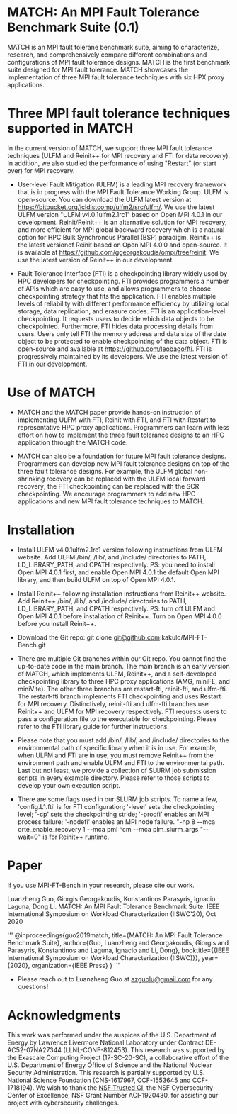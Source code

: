 # MATCH: An MPI Fault Tolerance Benchmark Suite (0.1)
MATCH is an MPI fault tolerane benchmark suite, aiming to characterize, research, and comprehensively compare different combinations and configurations of MPI fault tolerance designs. MATCH is the first benchmark suite designed for MPI fault tolerance. MATCH showcases the implementation of three MPI fault tolerance techniques with six HPX proxy applications. 

# Three MPI fault tolerance techniques supported in MATCH
In the current version of MATCH, we support three MPI fault tolerance techniques (ULFM and Reinit++ for MPI recovery and FTI for data recovery). In addition, we also studied the performance of using "Restart" (or start over) for MPI recovery.

- User-level Fault Mitigation (ULFM) is a leading MPI recovery framework that is in progress with the MPI Fault Tolerance Working Group. ULFM is open-source. You can download the ULFM latest version at https://bitbucket.org/icldistcomp/ulfm2/src/ulfm/. We use the latest ULFM version "ULFM v4.0.1ulfm2.1rc1" based on Open MPI 4.0.1 in our development. Reinit/Reinit++ is an alternative solution for MPI recovery, and more efficient for MPI global backward recovery which is a natural option for HPC Bulk Synchronous Parallel (BSP) paradigm. Reinit++ is the latest versionof Reinit based on Open MPI 4.0.0 and open-source. It is available at https://github.com/ggeorgakoudis/ompi/tree/reinit. We use the latest version of Reinit++ in our development. 

- Fault Tolerance Interface (FTI) is a checkpointing library widely used by HPC developers for checkpointing. FTI provides programmers a number of APIs which are easy to use, and allows programmers to choose checkpointing strategy that fits the application. FTI enables multiple levels of reliability with different performance efficiency by utilizing local storage, data replication, and erasure codes. FTI is an application-level checkpointing. It requests users to decide which data objects to be checkpointed. Furthermore, FTI hides data processing details from users. Users only tell FTI the memory address and data size of the date object to be protected to enable checkpointing of the data object. FTI is open-source and available at https://github.com/leobago/fti. FTI is progressively maintained by its developers. We use the latest version of FTI in our development. 

# Use of MATCH
- MATCH and the MATCH paper provide hands-on instruction of implementing ULFM with FTI, Reinit with FTI, and FTI with Restart to representative HPC proxy applications. Programmers can learn with less effort on how to implement the three fault tolerance designs to an HPC application through the MATCH code. 

- MATCH can also be a foundation for future MPI fault tolerance designs. Programmers can develop new MPI fault tolerance designs on top of the three fault tolerance designs. For example, the ULFM global non-shrinking recovery can be replaced with the ULFM local forward recovery; the FTI checkpointing can be replaced with the SCR checkpointing. We encourage programmers to add new HPC applications and new MPI fault tolerance techniques to MATCH.

# Installation
- Install ULFM v4.0.1ulfm2.1rc1 version following instructions from ULFM website. Add ULFM /bin/, /lib/, and /include/ directories to PATH, LD\_LIBRARY\_PATH, and CPATH respectively. PS: you need to install Open MPI 4.0.1 first, and enable Open MPI 4.0.1 the default Open MPI library, and then build ULFM on top of Open MPI 4.0.1.

- Install Reinit++ following installation instructions from Reinit++ website. Add Reinit++ /bin/, /lib/, and /include/ directories to PATH, LD\_LIBRARY\_PATH, and CPATH respectively. PS: turn off ULFM and Open MPI 4.0.1 before installation of Reinit++. Turn on Open MPI 4.0.0 before you install Reinit++. 

- Download the Git repo: git clone git@github.com:kakulo/MPI-FT-Bench.git

- There are multiple Git branches within our Git repo. You cannot find the up-to-date code in the main branch. The main branch is an early version of MATCH, which implements ULFM, Reinit++, and a self-developed checkpointing library to three HPC proxy applications (AMG, miniFE, and miniVite). The other three branches are restart-fti, reinit-fti, and ulfm-fti. The restart-fti branch implements FTI checkpointing and uses Restart for MPI recovery. Distinctively, reinit-fti and ulfm-fti branches use Reinit++ and ULFM for MPI recovery respectively. FTI requests users to pass a configuration file to the executable for checkpointing. Please refer to the FTI library guide for further instructions.

- Please note that you must add /bin/, /lib/, and /include/ directories to the environmental path of specific library when it is in use. For example, when ULFM and FTI are in use, you must remove Reinit++ from the environment path and enable ULFM and FTI to the environmental path. Last but not least, we provide a collection of SLURM job submission scripts in every example directory. Please refer to those scripts to develop your own execution script.  

- There are some flags used in our SLURM job scripts. To name a few, 'config.L1.fti' is for FTI configuration; '-level' sets the checkpointing level; '-cp' sets the checkpointing stride; '-procfi' enables an MPI process failure; '-nodefi' enables an MPI node failure. "-np 8 --mca orte\_enable\_recovery 1 --mca pml ^cm --mca plm\_slurm\_args "--wait=0" is for Reinit++ runtime.  

# Paper
If you use MPI-FT-Bench in your research, please cite our work.

Luanzheng Guo, Giorgis Georgakoudis, Konstantinos Parasyris, Ignacio Laguna, Dong Li. MATCH: An MPI Fault Tolerance Benchmark Suite. IEEE International Symposium on Workload Characterization (IISWC'20), Oct 2020


'''
@inproceedings{guo2019match,
  title={MATCH: An MPI Fault Tolerance Benchmark Suite},
  author={Guo, Luanzheng and Georgakoudis, Giorgis and Parasyris, Konstantinos and Laguna, Ignacio and Li, Dong},
  booktitle={{IEEE International Symposium on Workload Characterization (IISWC)}},
  year={2020},
  organization={IEEE Press}
}
'''

- Please reach out to Luanzheng Guo at azguolu@gmail.com for any questions!

# Acknowledgments 
This work was performed under the auspices of the U.S. Department of Energy by Lawrence Livermore National Laboratory under Contract DE-AC52-07NA27344 (LLNL-CONF-812453). This research was supported by the Exascale Computing Project (17-SC-20-SC), a collaborative effort of the U.S. Department of Energy Office of Science and the National Nuclear Security Administration. This research is partially supported by U.S. National Science Foundation (CNS-1617967, CCF-1553645 and CCF-1718194). We wish to thank the [NSF Trusted CI](https://www.trustedci.org), the NSF Cybersecurity Center of Excellence, NSF Grant Number ACI-1920430, for assisting our project with cybersecurity challenges.
